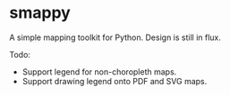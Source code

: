 
# smappy

A simple mapping toolkit for Python. Design is still in flux.

Todo:

  * Support legend for non-choropleth maps.
  * Support drawing legend onto PDF and SVG maps.
